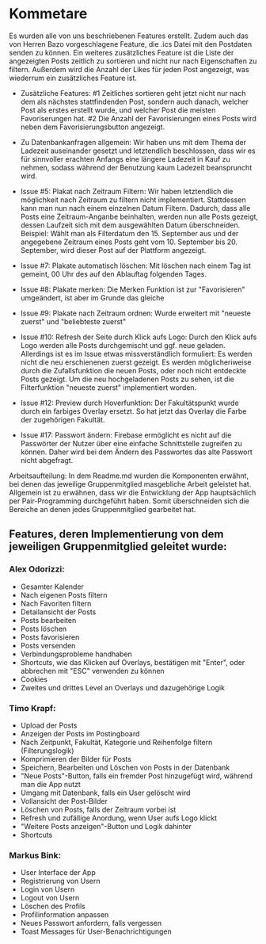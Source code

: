 # Kommetare

Es wurden alle von uns beschriebenen Features erstellt. Zudem auch das von Herren Bazo vorgeschlagene Feature, die .ics Datei mit den Postdaten senden zu können. Ein weiteres zusätzliches Feature ist die Liste der angezeigten Posts zeitlich zu sortieren und nicht nur nach Eigenschaften zu filtern. Außerdem wird die Anzahl der Likes für jeden Post angezeigt, was wiederrum ein zusätzliches Feature ist.

- Zusätzliche Features: #1 Zeitliches sortieren geht jetzt nicht nur nach dem als nächstes stattfindenden Post, sondern auch danach, welcher Post als erstes erstellt wurde, und welcher Post die meisten Favoriserungen hat. #2 Die Anzahl der Favorisierungen eines Posts wird neben dem Favorisierungsbutton angezeigt.

- Zu Datenbankanfragen allgemein: Wir haben uns mit dem Thema der Ladezeit auseinander gesetzt und letztendlich beschlossen, dass wir es für sinnvoller erachten Anfangs eine längere Ladezeit in Kauf zu nehmen, sodass während der Benutzung kaum Ladezeit beanspruncht wird.

- Issue #5: Plakat nach Zeitraum Filtern: Wir haben letztendlich die möglichkeit nach Zeitraum zu filtern nicht implementiert. Stattdessen kann man nun nach einem einzelnen Datum Filtern. Dadurch, dass alle Posts eine Zeitraum-Anganbe beinhalten, werden nun alle Posts gezeigt, dessen Laufzeit sich mit dem ausgewählten Datum überschneiden. Beispiel: Wählt man als Filterdatum den 15. September aus und der angegebene Zeitraum eines Posts geht vom 10. September bis 20. September, wird dieser Post auf der Plattform angezeigt.

- Issue #7: Plakate automatisch löschen: Mit löschen nach einem Tag ist gemeint, 00 Uhr des auf den Ablauftag folgenden Tages.

- Issue #8: Plakate merken: Die Merken Funktion ist zur "Favorisieren" umgeändert, ist aber im Grunde das gleiche

- Issue #9: Plakate nach Zeitraum ordnen: Wurde erweitert mit "neueste zuerst" und "beliebteste zuerst"

- Issue #10: Refresh der Seite durch Klick aufs Logo: Durch den Klick aufs Logo werden alle Posts durchgemischt und ggf. neue geladen. Allerdings ist es im Issue etwas missverständlich formuliert: Es werden nicht die neu erschienenen zuerst gezeigt. Es werden möglicheriweise durch die Zufallsfunktion die neuen Posts, oder noch nicht entdeckte Posts gezeigt. Um die neu hochgeladenen Posts zu sehen, ist die Filterfunktion "neueste zuerst" implementiert worden.

- Issue #12: Preview durch Hoverfunktion: Der Fakultätspunkt wurde durch ein farbiges Overlay ersetzt. So hat jetzt das Overlay die Farbe der zugehörigen Fakultät.

- Issue #17: Passwort ändern: Firebase ermöglicht es nicht auf die Passwörter der Nutzer über eine einfache Schnittstelle zugreifen zu können. Daher wird bei dem Ändern des Passwortes das alte Passwort nicht abgefragt.

Arbeitsaufteilung:
In dem Readme.md wurden die Komponenten erwähnt, bei denen das jeweilige Gruppenmitglied masgebliche Arbeit geleistet hat. Allgemein ist zu erwähnen, dass wir die Entwicklung der App hauptsächlich per Pair-Programming durchgeführt haben. Somit überschneiden sich die Bereiche an denen jedes Gruppenmitglied gearbeitet hat.

## Features, deren Implementierung von dem jeweiligen Gruppenmitglied geleitet wurde:

### Alex Odorizzi:
  * Gesamter Kalender
  * Nach eigenen Posts filtern
  * Nach Favoriten filtern
  * Detailansicht der Posts
  * Posts bearbeiten
  * Posts löschen
  * Posts favorisieren
  * Posts versenden
  * Verbindungsprobleme handhaben
  * Shortcuts, wie das Klicken auf Overlays, bestätigen mit "Enter", oder abbrechen  mit "ESC" verwenden zu können
  * Cookies
  * Zweites und drittes Level an Overlays und dazugehörige Logik

### Timo Krapf:
  * Upload der Posts
  * Anzeigen der Posts im Postingboard
  * Nach Zeitpunkt, Fakultät, Kategorie und Reihenfolge filtern (Filterungslogik)
  * Komprimieren der Bilder für Posts
  * Speichern, Bearbeiten und Löschen von Posts in der Datenbank
  * "Neue Posts"-Button, falls ein fremder Post hinzugefügt wird, während man die  App nutzt
  * Umgang mit Datenbank, falls ein User gelöscht wird
  * Vollansicht der Post-Bilder
  * Löschen von Posts, falls der Zeitraum vorbei ist
  * Refresh und zufällige Anordung, wenn User aufs Logo klickt
  * "Weitere Posts anzeigen"-Button und Logik dahinter
  * Shortcuts

### Markus Bink:
* User Interface der App
* Registrierung von Usern
* Login von Usern
* Logout von Usern
* Löschen des Profils
* Profilinformation anpassen
* Neues Passwort anfordern, falls vergessen
* Toast Messages für User-Benachrichtigungen 
  